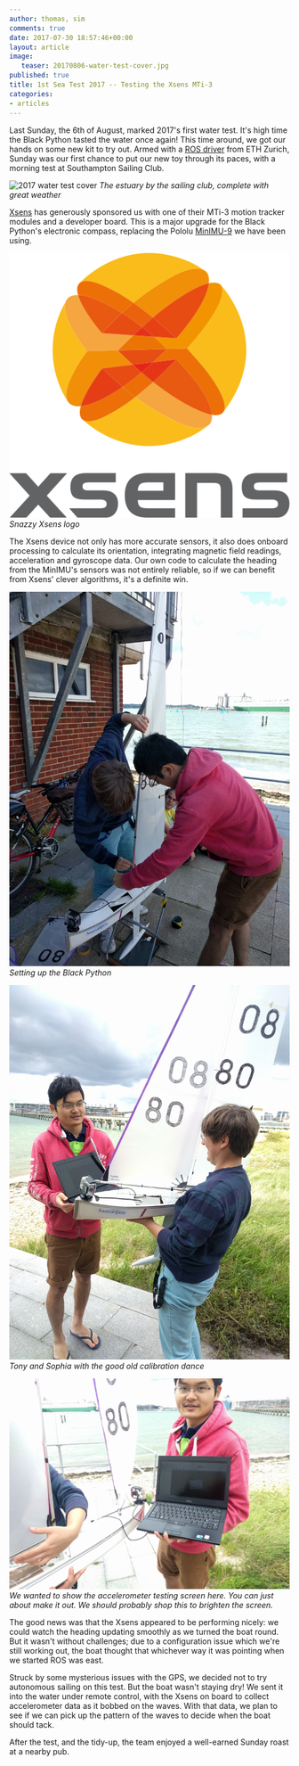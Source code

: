 ```yaml
---
author: thomas, sim
comments: true
date: 2017-07-30 18:57:46+00:00
layout: article
image:
   teaser: 20170806-water-test-cover.jpg
published: true
title: 1st Sea Test 2017 -- Testing the Xsens MTi-3
categories:
- articles
---
```


Last Sunday, the 6th of August, marked 2017's first water test. It's high time
the Black Python tasted the water once again! This time around, we got our
hands on some new kit to try out. Armed with a
[ROS driver](https://github.com/ethz-asl/ethzasl_xsens_driver) from ETH Zurich,
Sunday was our first chance to put our new toy through its paces, with a morning
test at Southampton Sailing Club.

![2017 water test cover](/images/20170806-water-test-cover.jpg)
*The estuary by the sailing club, complete with great weather*

[Xsens](https://www.xsens.com/) has generously sponsored us with one of their
MTi-3 motion tracker modules and a developer board. This is a major upgrade for
the Black Python's electronic compass, replacing the Pololu
[MinIMU-9](https://www.pololu.com/product/2468) we have been using.

![Xsens logo](/images/xsens-logo.png)
*Snazzy Xsens logo*

The Xsens device not only has more accurate sensors, it also does onboard
processing to calculate its orientation, integrating magnetic field readings,
acceleration and gyroscope data. Our own code to calculate the heading from
the MinIMU's sensors was not entirely reliable, so if we can benefit from
Xsens' clever algorithms, it's a definite win.

![2017 water test setup](/images/20170806-water-test-1.jpg)
*Setting up the Black Python*

![2017 water test calibration](/images/20170806-water-test-2.jpg)
*Tony and Sophia with the good old calibration dance*

![2017 water test accel](/images/20170806-water-test-3.jpg)
*We wanted to show the accelerometer testing screen here. You can just about
make it out. We should probably shop this to brighten the screen.*

The good news was that the Xsens appeared to be performing nicely: we could
watch the heading updating smoothly as we turned the boat round. But it
wasn't without challenges; due to a configuration issue which we're still
working out, the boat thought that whichever way it was pointing when we started
ROS was east.

Struck by some mysterious issues with the GPS, we decided not to try autonomous
sailing on this test. But the boat wasn't staying dry! We sent it into the water
under remote control, with the Xsens on board to collect accelerometer data as
it bobbed on the waves. With that data, we plan to see if we can pick up the
pattern of the waves to decide when the boat should tack.

After the test, and the tidy-up, the team enjoyed a well-earned Sunday roast
at a nearby pub.
